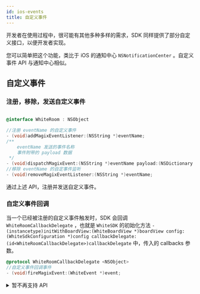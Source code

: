 ```yaml
---
id: ios-events
title: 自定义事件
---
```


开发者在使用过程中，很可能有其他多种多样的需求，SDK 同样提供了部分自定义接口，以便开发者实现。

您可以简单把这个功能，类比于 iOS 的通知中心 `NSNotificationCenter` 。自定义事件 API 与通知中心相似。

## 自定义事件
### 注册，移除，发送自定义事件

```Objective-C

@interface WhiteRoom : NSObject

//注册 eventName 的自定义事件
- (void)addMagixEventListener:(NSString *)eventName;
/**
    eventName 发送的事件名称
    事件附带的 payload 数据
 */
- (void)dispatchMagixEvent:(NSString *)eventName payload:(NSDictionary *)payload;
//移除 eventName 的自定事件监听
- (void)removeMagixEventListener:(NSString *)eventName;

```
通过上述 API，注册并发送自定义事件。

### 自定义事件回调

当一个已经被注册的自定义事件触发时，SDK 会回调 `WhiteRoomCallbackDelegate` ，也就是 `WhiteSDK` 的初始化方法 `- (instancetype)initWithBoardView:(WhiteBoardView *)boardView config:(WhiteSdkConfiguration *)config callbackDelegate:(id<WhiteRoomCallbackDelegate>)callbackDelegate` 中，传入的 callbacks 参数。

```Objective-C
@protocol WhiteRoomCallbackDelegate <NSObject>
//自定义事件回调事件
- (void)fireMagixEvent:(WhiteEvent *)event;
```

<details>
<summary>暂不再支持 API</summary>

## 外部设备输入 API

为了满足自行传入触碰事件的需求。这里提供以下方法，允许将触碰事件转换为 touch 事件。

注意事项：

1. 该 API 并不稳定，有特殊需求的用户，可以使用该系列 API，目前不保证向后兼容。
2. **调用该 API 前，需要讲白板设置为只读模式（WhiteRoom 的 `disableOperations:` 方法）**
3. 该 API 适用于画笔教具，无法用于选择教具；其他教具无法保证效果。


```Objective-C
//WhitePanEvent 有 x，y 属性。坐标原点为左上角（whiteboardView）与 iOS 方向一致。
- (void)externalDeviceEventDown:(WhitePanEvent *)event;
- (void)externalDeviceEventMove:(WhitePanEvent *)event;
- (void)externalDeviceEventUp:(WhitePanEvent *)event;
- (void)externalDeviceEventLeave:(WhitePanEvent *)event;
```

</details>